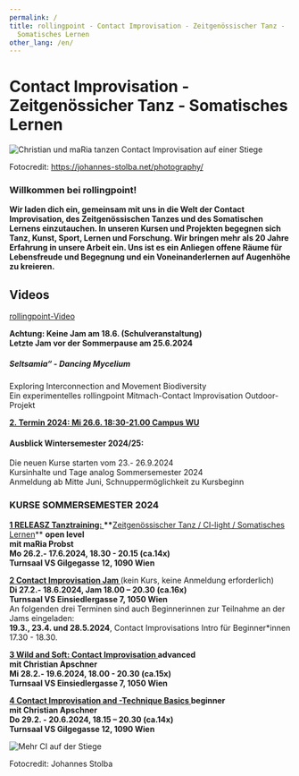 ```yaml
---
permalink: /
title: rollingpoint - Contact Improvisation - Zeitgenössischer Tanz -
  Somatisches Lernen
other_lang: /en/
---
```

# Contact Improvisation - Zeitgenössicher Tanz - Somatisches Lernen

![Christian und maRia tanzen Contact Improvisation auf einer Stiege](/assets/uploads/dsc_1901_klein.jpg "Contact Improvisation")

Fotocredit: https://johannes-stolba.net/photography/

### Willkommen bei rollingpoint!

**Wir laden dich ein, gemeinsam mit uns in die Welt der Contact Improvisation, des Zeitgenössischen Tanzes und des Somatischen Lernens einzutauchen. In unseren Kursen und Projekten begegnen sich Tanz, Kunst, Sport, Lernen und Forschung. Wir bringen mehr als 20 Jahre Erfahrung in unsere Arbeit ein. Uns ist es ein Anliegen offene Räume für Lebensfreude und Begegnung und ein Voneinanderlernen auf Augenhöhe zu kreieren.**

## Videos

<div class="imglink"><a target="_blank" href="https://www.youtube.com/embed/kp3DqzN1Ldo"><img src="/assets/uploads/video_vorschau_rollingpoint.png" alt="" /><div>rollingpoint-Video</div></a></div>



**Achtung: Keine Jam am 18.6. (Schulveranstaltung)**\
**Letzte Jam vor der Sommerpause am 25.6.2024**

##### Seltsamia“ - Dancing Mycelium

Exploring Interconnection and Movement Biodiversity\
Ein experimentelles rollingpoint Mitmach-Contact Improvisation Outdoor-Projekt

**[2. Termin 2024: Mi 26.6. 18:30-21.00 Campus WU ](https://rollingpoint.at/mycelium)**

#### Ausblick Wintersemester 2024/25:

Die neuen Kurse starten  vom 23.- 26.9.2024\
Kursinhalte und Tage analog Sommersemester 2024\
Anmeldung ab Mitte Juni, Schnuppermöglichkeit zu Kursbeginn

### **KURSE SOMMERSEMESTER 2024**

**[1 RELEASZ Tanztraining: ](/somsem24#mo)\*\***[Zeitgenössischer Tanz / CI-light / Somatisches Lernen](/somsem24#mo)\*\* **open level**\
 **mit maRia Probst**\
**Mo 26.2.- 17.6.2024, 18.30 - 20.15 (ca.14x)**\
**Turnsaal VS Gilgegasse 12, 1090 Wien**

**[2 Contact Improvisation Jam ](/somsem24#di)**(kein Kurs, keine Anmeldung erforderlich)\
**Di 27.2.- 18.6.2024, Jam 18.00 – 20.30 (ca.16x)**\
**Turnsaal VS Einsiedlergasse 7, 1050 Wien**\
An folgenden drei Terminen sind auch Beginnerinnen zur Teilnahme an der Jams eingeladen:\
**19.3., 23.4. und 28.5.2024**, Contact Improvisations Intro für Beginner*innen 17.30 - 18.30.

**[3 Wild and Soft: Contact Improvisation ](/somsem24#mi) advanced**\
**mit Christian Apschner**\
**Mi 28.2.- 19.6.2024, 18.00 - 20.30 (ca.15x)**\
**Turnsaal VS Einsiedlergasse 7, 1050 Wien**

**[4 Contact Improvisation and -Technique Basics  ](/somsem24#do)beginner**\
**mit Christian Apschner**\
**Do 29.2. - 20.6.2024, 18.15 – 20.30 (ca.14x)**\
**Turnsaal VS Gilgegasse 12, 1090 Wien**

![Mehr CI auf der Stiege](/assets/uploads/dsc_1941a.jpg "Mehr CI auf der Stiege")

Fotocredit: Johannes Stolba